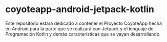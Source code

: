 # coyoteapp-android-jetpack-kotlin
Este repositorio estará dedicado a contener el Proyecto CoyoteApp hecha en Android para la parte que se realizará con Jetpack y el lenguaje de Programación Kotlin y demás características que se vayan desarrollando.
